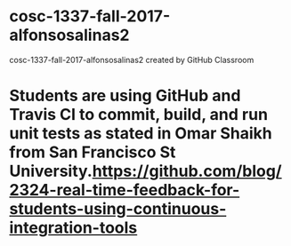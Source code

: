 # cosc-1337-fall-2017-alfonsosalinas2
cosc-1337-fall-2017-alfonsosalinas2 created by GitHub Classroom

# Students are using GitHub and Travis CI to commit, build, and run unit tests as stated in Omar Shaikh from San Francisco St University.https://github.com/blog/2324-real-time-feedback-for-students-using-continuous-integration-tools
